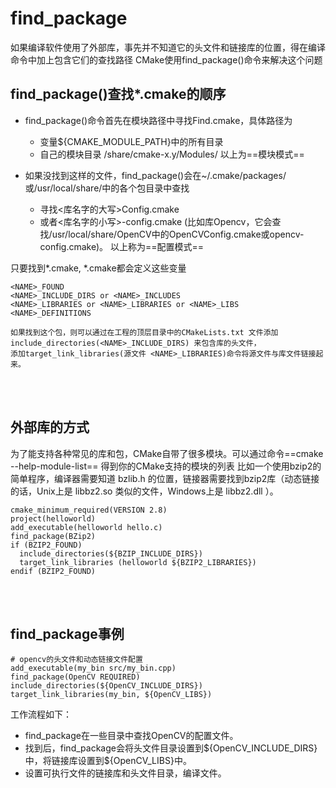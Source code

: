 # find_package


如果编译软件使用了外部库，事先并不知道它的头文件和链接库的位置，得在编译命令中加上包含它们的查找路径 
CMake使用find_package()命令来解决这个问题


## find_package()查找*.cmake的顺序 
- find_package(<name>)命令首先在模块路径中寻找Find<name>.cmake，具体路径为
    - 变量${CMAKE_MODULE_PATH}中的所有目录 
    - 自己的模块目录 /share/cmake-x.y/Modules/ 
以上为==模块模式== 

- 如果没找到这样的文件，find_package()会在~/.cmake/packages/或/usr/local/share/中的各个包目录中查找 
    - 寻找<库名字的大写>Config.cmake 
    - 或者<库名字的小写>-config.cmake (比如库Opencv，它会查找/usr/local/share/OpenCV中的OpenCVConfig.cmake或opencv-config.cmake)。
以上称为==配置模式==

只要找到*.cmake, *.cmake都会定义这些变量
```
<NAME>_FOUND
<NAME>_INCLUDE_DIRS or <NAME>_INCLUDES
<NAME>_LIBRARIES or <NAME>_LIBRARIES or <NAME>_LIBS
<NAME>_DEFINITIONS

如果找到这个包，则可以通过在工程的顶层目录中的CMakeLists.txt 文件添加 
include_directories(<NAME>_INCLUDE_DIRS) 来包含库的头文件，
添加target_link_libraries(源文件 <NAME>_LIBRARIES)命令将源文件与库文件链接起来。

```


<br><br>


## 外部库的方式 
为了能支持各种常见的库和包，CMake自带了很多模块。可以通过命令==cmake --help-module-list== 得到你的CMake支持的模块的列表
比如一个使用bzip2的简单程序，编译器需要知道 bzlib.h 的位置，链接器需要找到bzip2库（动态链接的话，Unix上是 libbz2.so 类似的文件，Windows上是 libbz2.dll ）。
```
cmake_minimum_required(VERSION 2.8)
project(helloworld)
add_executable(helloworld hello.c)
find_package(BZip2)
if (BZIP2_FOUND)
  include_directories(${BZIP_INCLUDE_DIRS})
  target_link_libraries (helloworld ${BZIP2_LIBRARIES})
endif (BZIP2_FOUND)
```

<br><br>



## find_package事例
```
# opencv的头文件和动态链接文件配置
add_executable(my_bin src/my_bin.cpp)
find_package(OpenCV REQUIRED)
include_directories(${OpenCV_INCLUDE_DIRS})
target_link_libraries(my_bin, ${OpenCV_LIBS})

```
工作流程如下：

- find_package在一些目录中查找OpenCV的配置文件。
- 找到后，find_package会将头文件目录设置到\${OpenCV_INCLUDE_DIRS}中，将链接库设置到\${OpenCV_LIBS}中。
- 设置可执行文件的链接库和头文件目录，编译文件。 


